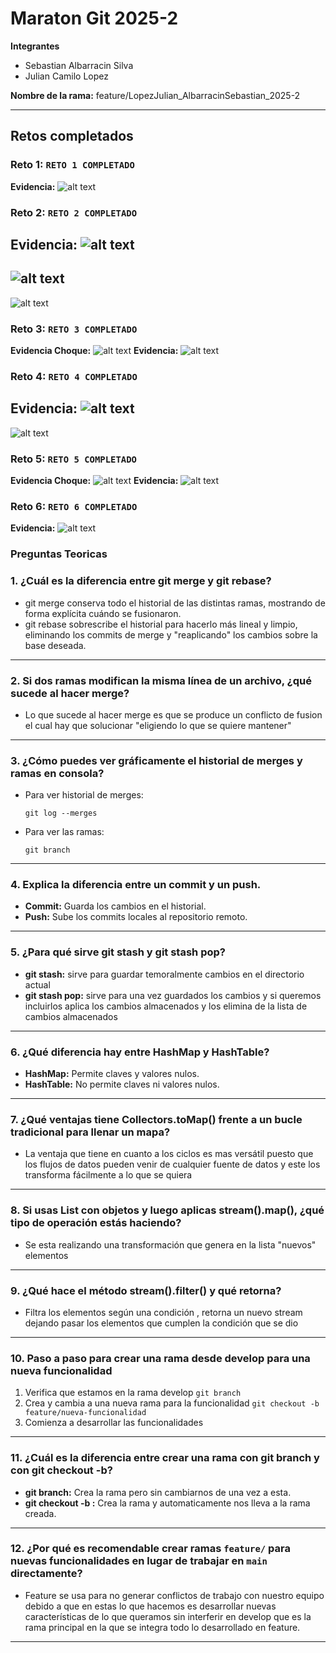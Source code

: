 # Maraton Git 2025-2

**Integrantes**
- Sebastian Albarracin Silva
- Julian Camilo Lopez

**Nombre de la rama:** feature/LopezJulian_AlbarracinSebastian_2025-2 

---

## Retos completados


### Reto 1: `RETO 1 COMPLETADO`
**Evidencia:** 
![alt text](image.png)


### Reto 2: `RETO 2 COMPLETADO`
**Evidencia:** 
![alt text](image-8.png)
---
![alt text](image-9.png)
---
![alt text](image-11.png)
### Reto 3: `RETO 3 COMPLETADO `
**Evidencia Choque:** 
![alt text](image-2.png)
**Evidencia:** 
![alt text](image-1.png)

### Reto 4: `RETO 4 COMPLETADO`
**Evidencia:** 
![alt text](image-6.png)
---
![alt text](image-7.png)

### Reto 5: `RETO 5 COMPLETADO `
**Evidencia Choque:**
![alt text](image-5.png)
**Evidencia:** 
![alt text](image-4.png)



### Reto 6: `RETO 6 COMPLETADO `

**Evidencia:** 
![alt text](image-3.png)


### Preguntas Teoricas

### 1. ¿Cuál es la diferencia entre git merge y git rebase?
- git merge conserva todo el historial de las distintas ramas, mostrando de forma explícita cuándo se fusionaron.  
- git rebase sobrescribe el historial para hacerlo más lineal y limpio, eliminando los commits de merge y "reaplicando" los cambios sobre la base deseada.

---

### 2. Si dos ramas modifican la misma línea de un archivo, ¿qué sucede al hacer merge?
- Lo que sucede al hacer merge es que se produce un conflicto de fusion el cual hay que solucionar "eligiendo lo que se quiere mantener"

---

### 3. ¿Cómo puedes ver gráficamente el historial de merges y ramas en consola?
- Para ver historial de merges:  

  `git log --merges`

- Para ver las ramas:  
  
  `git branch`
  

---

### 4. Explica la diferencia entre un commit y un push.
- **Commit:** Guarda los cambios en el historial.
- **Push:** Sube los commits locales al repositorio remoto.

---

### 5. ¿Para qué sirve git stash y git stash pop?
- **git stash:** sirve para guardar temoralmente cambios en el directorio actual 
- **git stash pop:** sirve para una vez guardados los cambios y si queremos incluirlos aplica los cambios almacenados y los elimina de la lista de cambios almacenados

---
### 6. ¿Qué diferencia hay entre HashMap y HashTable?
- **HashMap:** Permite claves y valores nulos.
- **HashTable:** No permite claves ni valores nulos.

---

### 7. ¿Qué ventajas tiene Collectors.toMap() frente a un bucle tradicional para llenar un mapa?
- La ventaja que tiene en cuanto a los ciclos es mas versátil puesto que los flujos de datos pueden venir de cualquier fuente de datos y este los transforma fácilmente a lo que se quiera

---

### 8. Si usas List con objetos y luego aplicas stream().map(), ¿qué tipo de operación estás haciendo?
- Se esta realizando una transformación que genera en la lista "nuevos" elementos

---

### 9. ¿Qué hace el método stream().filter() y qué retorna?
- Filtra los elementos según una condición , retorna un nuevo stream dejando pasar los elementos que cumplen la condición que se dio 

---

### 10. Paso a paso para crear una rama desde develop para una nueva funcionalidad

1. Verifica que estamos en la rama develop
   `git branch`
2. Crea y cambia a una nueva rama para la funcionalidad 
   `git checkout -b feature/nueva-funcionalidad`
3. Comienza a desarrollar las funcionalidades

---

### 11. ¿Cuál es la diferencia entre crear una rama con git branch y con git checkout -b?
- **git branch:** Crea la rama pero sin cambiarnos de una vez a esta.
- **git checkout -b :** Crea la rama y automaticamente nos lleva a la rama creada.

---

### 12. ¿Por qué es recomendable crear ramas `feature/` para nuevas funcionalidades en lugar de trabajar en `main` directamente?
- Feature se usa para no generar conflictos de trabajo con nuestro equipo debido a que en estas lo que hacemos es desarrollar nuevas características de lo que queramos sin interferir en develop que es la rama principal en la que se integra todo lo desarrollado en feature.

---




